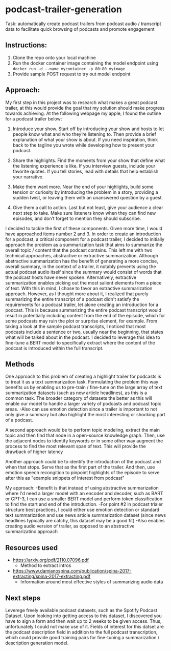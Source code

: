 # podcast-trailer-generation
Task: automatically create podcast trailers from podcast audio / transcript data to facilitate quick browsing of podcasts and promote engagement

## Instructions:
1. Clone the repo onto your local machine
2. Run the docker container image containing the model endpoint using `docker run -d --name mycontainer -p 80:80 myimage`
3. Provide sample POST request to try out model endpoint

## Approach:

My first step in this project was to research what makes a great podcast trailer, at this would provide the goal that my solution should make progress towards achieving. At the following webpage my apple, I found the outline for a podcast trailer below:

1. Introduce your show.
Start off by introducing your show and hosts to let people know what and who they’re listening to. Then provide a brief explanation of what your show is about. If you need inspiration, think back to the tagline you wrote while developing how to present your podcast. 

2. Share the highlights.
Find the moments from your show that define what the listening experience is like. If you interview guests, include your favorite quotes. If you tell stories, lead with details that help establish your narrative.

3. Make them want more.
Near the end of your highlights, build some tension or curiosity by introducing the problem in a story, providing a sudden twist, or leaving them with an unanswered question by a guest.

4. Give them a call to action.
Last but not least, give your audience a clear next step to take. Make sure listeners know when they can find new episodes, and don’t forget to mention they should subscribe. 

I decided to tackle the first of these components. Given more time, I would have approached items number 2 and 3. In order to create an introduction for a podcast, a critical component for a podcast trailer, I decided to initially approach the problem as a summarization task that aims to summarize the overall topic / content that the podcast contains. This left me with two technical approaches, abstractive or extractive summarization. Although abstractive summarization has the benefit of generating a more concise, overall summary, in the context of a trailer, it notably prevents using the actual podcast audio itself since the summary would consist of words that the podcast hosts have never spoken. Alternatively, extractive summarization enables picking out the most salient elements from a piece of text. With this in mind, I chose to favor an extractive summarization approach. However, as I thought more about it, I realized that purely summarizing the entire transcript of a podcast didn't satisfy the requirements for a podcast trailer, let alone creating an introduction for a podcast. This is because summarizing the entire podcast transcript would result in potentially including content from the end of the episode, which for some podcasts may ruin the plot or surprise element, for example. From taking a look at the sample podcast transcripts, I noticed that most podcasts include a sentence or two, usually near the beginning, that states what will be talked about in the podcast. I decided to leverage this idea to fine-tune a BERT model to specifically extract where the content of the podcsat is introduced within the full transcript. 


## Methods

One approach to this problem of creating a highlight trailer for podcasts is to treat it as a text summarization
task. Formulating the problem this way benefits us by enabling us to pre-train / fine-tune on the large array of
text summarization datasets (such as new article headlines), as this is a common task. The broader category
of datasets the better as this will enable our model to handle a larger variety of podcasts and podcast topic
areas. 
-Also can use emotion detection since a trailer is important to not only give a summary but also highlight
the most interesting or shocking part of a podcast. 

A second approach would be to perform topic modeling, extract the main topic and then find that node in a 
open-source knowledge graph. Then, use the adjacent nodes to identify keywords or in some other way
augment the process to find the most relevant span of text. This will provide the drawback of higher
latency

Another approach could be to identify the introduction of the podcast and when that stops. Serve that as the first part of the trailer. And then, use emotion speech recongition to pinpoint highlights of the episode to serve after this as "example snippets of interest from podcast"

My approach:
    -Benefit is that instead of using abstractive summarization where I'd need a larger model with an encoder and decoder, such as BART or GPT-3, I can use a smaller BERT model and perform token classification to find the start and end of the introduction.
    -For point #2 in podcast trialer structure best practices, I could either use emotion detection or standard text summarization and use news article summarization dataset (since news headlines typically are catchy, this dataset may be a good fit)
    -Also enables creating audio version of trailer, as opposed to an abstractive summarizatino approach

## Resources used
* https://arxiv.org/pdf/2110.07096.pdf
    * Method to extract intros
* https://www.damianospina.com/publication/spina-2017-extracting/spina-2017-extracting.pdf
    * Information around most effective styles of summarizing audio data

## Next steps

Leverege freely available podcast datasets, such as the Spotify Podcast Dataset. Upon looking into getting access to this dataset, I discovered you have to sign a form and then wait up to 2 weeks to be given access. Thus, unfortunately I could not make use of it. Fields of interest for this datset are the podcast description field in addition to the full podcast transcription, which could provide good training pairs for fine-tuning a summarization / description generation model. 